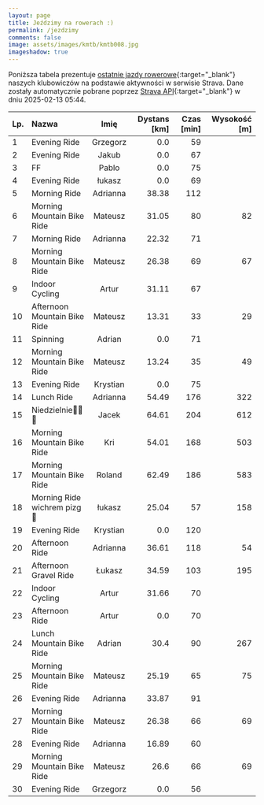```yaml
---
layout: page
title: Jeździmy na rowerach :)
permalink: /jezdzimy
comments: false
image: assets/images/kmtb/kmtb008.jpg
imageshadow: true
---
```


Poniższa tabela prezentuje [ostatnie jazdy rowerowe](https://www.strava.com/clubs/336381){:target="_blank"} naszych klubowiczów na podstawie aktywności w serwisie Strava. Dane zostały automatycznie pobrane poprzez [Strava API](https://developers.strava.com/docs/reference/#api-Clubs-getClubActivitiesById){:target="_blank"} w dniu 2025-02-13 05:44.

Lp. | Nazwa | Imię | Dystans [km] | Czas [min] | Wysokość [m]
:--- | :--- | :---: | ---: | ---: | ---:
1|Evening Ride|Grzegorz|0.0|59|
2|Evening Ride|Jakub|0.0|67|
3|FF|Pablo|0.0|75|
4|Evening Ride|łukasz|0.0|69|
5|Morning Ride|Adrianna|38.38|112|
6|Morning Mountain Bike Ride|Mateusz|31.05|80|82
7|Morning Ride|Adrianna|22.32|71|
8|Morning Mountain Bike Ride|Mateusz|26.38|69|67
9|Indoor Cycling|Artur|31.11|67|
10|Afternoon Mountain Bike Ride|Mateusz|13.31|33|29
11|Spinning|Adrian|0.0|71|
12|Morning Mountain Bike Ride|Mateusz|13.24|35|49
13|Evening Ride|Krystian|0.0|75|
14|Lunch Ride|Adrianna|54.49|176|322
15|Niedzielnie🚴‍♂️🌞|Jacek|64.61|204|612
16|Morning Mountain Bike Ride|Kri|54.01|168|503
17|Morning Mountain Bike Ride|Roland|62.49|186|583
18|Morning Ride wichrem pizg💨|łukasz|25.04|57|158
19|Evening Ride|Krystian|0.0|120|
20|Afternoon Ride|Adrianna|36.61|118|54
21|Afternoon Gravel Ride|Łukasz|34.59|103|195
22|Indoor Cycling|Artur|31.66|70|
23|Afternoon Ride|Artur|0.0|70|
24|Lunch Mountain Bike Ride|Adrian|30.4|90|267
25|Morning Mountain Bike Ride|Mateusz|25.19|65|75
26|Evening Ride|Adrianna|33.87|91|
27|Morning Mountain Bike Ride|Mateusz|26.38|66|69
28|Evening Ride|Adrianna|16.89|60|
29|Morning Mountain Bike Ride|Mateusz|26.6|66|69
30|Evening Ride|Grzegorz|0.0|56|
